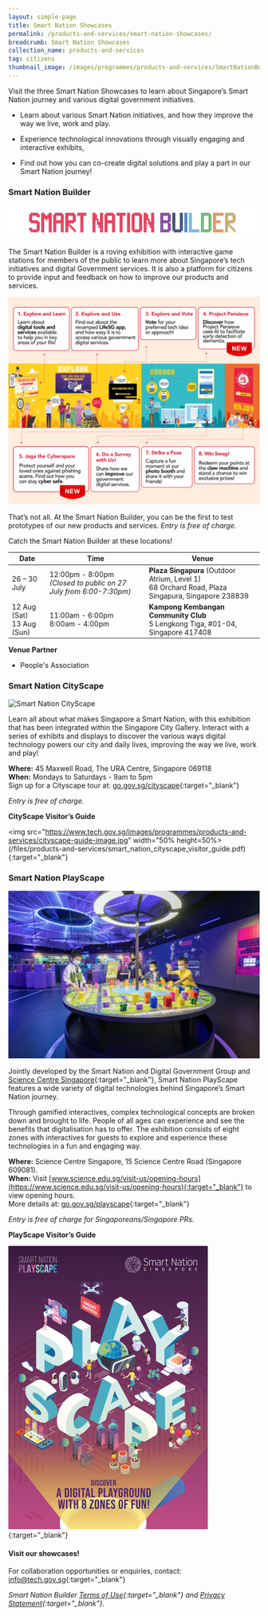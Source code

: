 ```yaml
---
layout: simple-page
title: Smart Nation Showcases
permalink: /products-and-services/smart-nation-showcases/
breadcrumb: Smart Nation Showcases
collection_name: products-and-services
tag: citizens
thumbnail_image: /images/programmes/products-and-services/SmartNationBuilder.JPG
---
```


Visit the three Smart Nation Showcases to learn about Singapore’s Smart Nation journey and various digital government initiatives.

* Learn about various Smart Nation initiatives, and how they improve the way we live, work and play.

* Experience technological innovations through visually engaging and interactive exhibits,

* Find out how you can co-create digital solutions and play a part in our Smart Nation journey!


### **Smart Nation Builder**

![Smart Nation Builder](/images/programmes/products-and-services/SNB_Logo_Colouredv2.png)

The Smart Nation Builder is a roving exhibition with interactive game stations for members of the public to learn more about Singapore’s tech initiatives and digital Government services. It is also a platform for citizens to provide input and feedback on how to improve our products and services.

![Smart Nation Builder](/images/programmes/products-and-services/SNB-Infographic.jpg)

That’s not all. At the Smart Nation Builder, you can be the first to test prototypes of our new products and services. *Entry is free of charge.*

Catch the Smart Nation Builder at these locations!

| Date | Time | Venue 
| -------- | -------- | -------- |  
|26 – 30 July | 12:00pm - 8:00pm <br> *(Closed to public on 27 July from 6:00-7:30pm)* | **Plaza Singapura** (Outdoor Atrium, Level 1) <br> 68 Orchard Road, Plaza Singapura, Singapore 238839
|12 Aug (Sat) <br> 13 Aug (Sun) | 11:00am - 6:00pm <br> 8:00am - 4:00pm | **Kampong Kembangan Community Club** <br> 5 Lengkong Tiga, #01-04, Singapore 417408


**Venue Partner**

* People's Association


### **Smart Nation CityScape**

![Smart Nation CityScape](/images/programmes/products-and-services/Cityscape1.jpg)

Learn all about what makes Singapore a Smart Nation, with this exhibition that has been integrated within the Singapore City Gallery. Interact with a series of exhibits and displays to discover the various ways digital technology powers our city and daily lives, improving the way we live, work and play!

**Where:** 45 Maxwell Road, The URA Centre, Singapore 069118
<br>**When:** Mondays to Saturdays - 9am to 5pm
<br>Sign up for a Cityscape tour at: [go.gov.sg/cityscape](https://go.gov.sg/cityscape){:target="_blank"}

*Entry is free of charge.*

**CityScape Visitor’s Guide**

<img src="https://www.tech.gov.sg/images/programmes/products-and-services/cityscape-guide-image.jpg" width="50% height=50%>(/files/products-and-services/smart_nation_cityscape_visitor_guide.pdf){:target="_blank"}


### **Smart Nation PlayScape**

![Smart Nation PlayScape](/images/programmes/products-and-services/Playscape.PNG)

Jointly developed by the Smart Nation and Digital Government Group and [Science Centre Singapore](https://www.science.edu.sg/){:target="_blank"}, Smart Nation PlayScape features a wide variety of digital technologies behind Singapore’s Smart Nation journey.

Through gamified interactives, complex technological concepts are broken down and brought to life. People of all ages can experience and see the benefits that digitalisation has to offer. The exhibition consists of eight zones with interactives for guests to explore and experience these technologies in a fun and engaging way.

**Where:** Science Centre Singapore, 15 Science Centre Road (Singapore 609081).
<br>**When:** Visit [www.science.edu.sg/visit-us/opening-hours](https://www.science.edu.sg/visit-us/opening-hours){:target="_blank"} to view opening hours.
<br>More details at: [go.gov.sg/playscape](https://go.gov.sg/playscape){:target="_blank"}

*Entry is free of charge for Singaporeans/Singapore PRs.* 

**PlayScape Visitor’s Guide**

[![Smart Nation PlayScape Visitor Guide](/images/programmes/products-and-services/playscape_pamphlet-400.jpg)](/files/products-and-services/playscape_visitor_guide.pdf){:target="_blank"}


#### Visit our showcases!

For collaboration opportunities or enquiries, contact: [info@tech.gov.sg](info@tech.gov.sg){:target="_blank"}

*Smart Nation Builder [Terms of Use](/smart-nation-builder/snb-terms-of-use/){:target="_blank"} and [Privacy Statement](/smart-nation-builder/snb-privacy-statement/){:target="_blank"}.*


